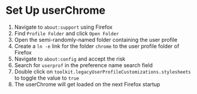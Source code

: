 # Set Up userChrome

1. Navigate to `about:support` using Firefox
2. Find `Profile Folder` and click `Open Folder`
3. Open the semi-randomly-named folder containing the user profile
4. Create a `ln -e` link for the folder `chrome` to the user profile folder of
   Firefox
5. Navigate to `about:config` and accept the risk
6. Search for `userprof` in the preference name search field
7. Double click on `toolkit.legacyUserProfileCustomizations.stylesheets` to
   toggle the value to `true`
8. The userChrome will get loaded on the next Firefox startup
